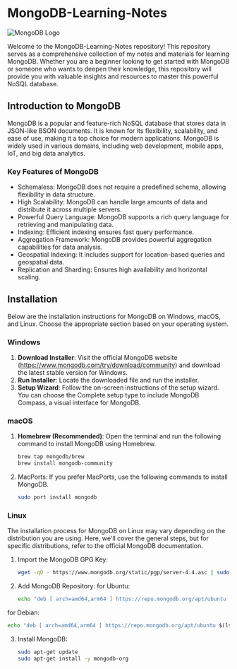 # MongoDB-Learning-Notes

![MongoDB Logo](https://www.mongodb.com/assets/images/global/favicon.ico)

Welcome to the MongoDB-Learning-Notes repository! This repository serves as a comprehensive collection of my notes and materials for learning MongoDB. Whether you are a beginner looking to get started with MongoDB or someone who wants to deepen their knowledge, this repository will provide you with valuable insights and resources to master this powerful NoSQL database.

## Introduction to MongoDB

MongoDB is a popular and feature-rich NoSQL database that stores data in JSON-like BSON documents. It is known for its flexibility, scalability, and ease of use, making it a top choice for modern applications. MongoDB is widely used in various domains, including web development, mobile apps, IoT, and big data analytics.

### Key Features of MongoDB

- Schemaless: MongoDB does not require a predefined schema, allowing flexibility in data structure.
- High Scalability: MongoDB can handle large amounts of data and distribute it across multiple servers.
- Powerful Query Language: MongoDB supports a rich query language for retrieving and manipulating data.
- Indexing: Efficient indexing ensures fast query performance.
- Aggregation Framework: MongoDB provides powerful aggregation capabilities for data analysis.
- Geospatial Indexing: It includes support for location-based queries and geospatial data.
- Replication and Sharding: Ensures high availability and horizontal scaling.

## Installation

Below are the installation instructions for MongoDB on Windows, macOS, and Linux. Choose the appropriate section based on your operating system.

### Windows

1. **Download Installer**: Visit the official MongoDB website (https://www.mongodb.com/try/download/community) and download the latest stable version for Windows.
2. **Run Installer**: Locate the downloaded file and run the installer.
3. **Setup Wizard**: Follow the on-screen instructions of the setup wizard. You can choose the Complete setup type to include MongoDB Compass, a visual interface for MongoDB.

### macOS

1. **Homebrew (Recommended)**: Open the terminal and run the following command to install MongoDB using Homebrew.

   ```bash
   brew tap mongodb/brew
   brew install mongodb-community
   ```
2. MacPorts: If you prefer MacPorts, use the following commands to install MongoDB.
   
   ```bash
   sudo port install mongodb
   ```
### Linux
The installation process for MongoDB on Linux may vary depending on the distribution you are using. Here, we'll cover the general steps, but for specific distributions, refer to the official MongoDB documentation.
1. Import the MongoDB GPG Key:
   ```bash
   wget -qO - https://www.mongodb.org/static/pgp/server-4.4.asc | sudo apt-key add -
   ```
2. Add MongoDB Repository:
  for Ubuntu:
   ```bash
   echo "deb [ arch=amd64,arm64 ] https://repo.mongodb.org/apt/ubuntu $(lsb_release -cs)/mongodb-org/4.4 multiverse" | sudo tee /etc/apt/sources.list.d/mongodb-org-4.4.list
   ```
for Debian:
   ```bash
   echo "deb [ arch=amd64,arm64 ] https://repo.mongodb.org/apt/ubuntu $(lsb_release -cs)/mongodb-org/4.4 multiverse" | sudo tee /etc/apt/sources.list.d/mongodb-org-4.4.list
   ```
3. Install MongoDB:
   ```bash
   sudo apt-get update
   sudo apt-get install -y mongodb-org
   ```
